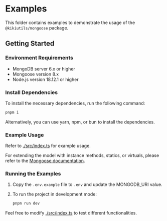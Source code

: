 # Examples

This folder contains examples to demonstrate the usage of the `@kikiutils/mongoose` package.

## Getting Started

### Environment Requirements

- MongoDB server 6.x or higher
- Mongoose version 8.x
- Node.js version 18.12.1 or higher

### Install Dependencies

To install the necessary dependencies, run the following command:

```bash
pnpm i
```

Alternatively, you can use yarn, npm, or bun to install the dependencies.

### Example Usage

Refer to [./src/index.ts](./src/index.ts) for example usage.

For extending the model with instance methods, statics, or virtuals, please refer to the [Mongoose documentation](https://mongoosejs.com/docs/guide.html).

### Running the Examples

1. Copy the `.env.example` file to `.env` and update the MONGODB_URI value.

2. To run the project in development mode:
	```bash
	pnpm run dev
	```

Feel free to modify [./src/index.ts](./src/index.ts) to test different functionalities.
